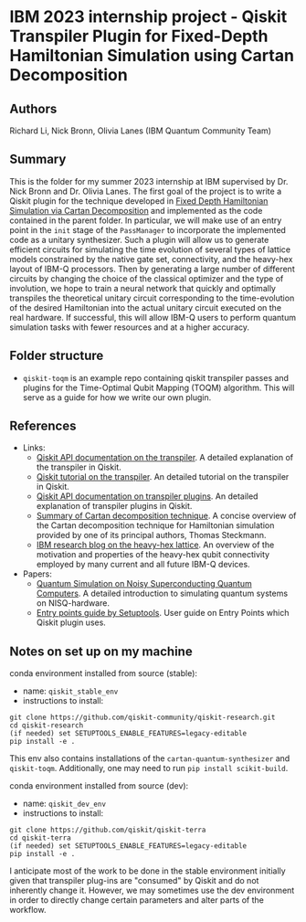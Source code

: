 # IBM 2023 internship project - Qiskit Transpiler Plugin for Fixed-Depth Hamiltonian Simulation using Cartan Decomposition

## Authors
Richard Li, Nick Bronn, Olivia Lanes (IBM Quantum Community Team)

## Summary
This is the folder for my summer 2023 internship at IBM supervised by Dr. Nick Bronn and Dr. Olivia Lanes. The first goal of the project is to write a Qiskit plugin for the technique developed in [Fixed Depth Hamiltonian Simulation via Cartan Decomposition](https://arxiv.org/pdf/2104.00728.pdf) and implemented as the code contained in the parent folder. In particular, we will make use of an entry point in the `init` stage of the `PassManager` to incorporate the implemented code as a unitary synthesizer. Such a plugin will allow us to generate efficient circuits for simulating the time evolution of several types of lattice models constrained by the native gate set, connectivity, and the heavy-hex layout of IBM-Q processors. Then by generating a large number of different circuits by changing the choice of the classical optimizer and the type of involution, we hope to train a neural network that quickly and optimally transpiles the theoretical unitary circuit corresponding to the time-evolution of the desired Hamiltonian into the actual unitary circuit executed on the real hardware. If successful, this will allow IBM-Q users to perform quantum simulation tasks with fewer resources and at a higher accuracy.

## Folder structure
- `qiskit-toqm` is an example repo containing qiskit transpiler passes and plugins for the Time-Optimal Qubit Mapping (TOQM) algorithm. This will serve as a guide for how we write our own plugin.

## References
- Links:
  - [Qiskit API documentation on the transpiler](https://qiskit.org/documentation/apidoc/transpiler.html). A detailed explanation of the transpiler in Qiskit.
  - [Qiskit tutorial on the transpiler](https://qiskit.org/documentation/tutorials/circuits_advanced/04_transpiler_passes_and_passmanager.html). An detailed tutorial on the transpiler in Qiskit.
  - [Qiskit API documentation on transpiler plugins](https://qiskit.org/documentation/apidoc/transpiler_plugins.html). An detailed explanation of transpiler plugins in Qiskit.
  - [Summary of Cartan decomposition technique](https://thomassteckmann.com/quantum.html). A concise overview of the Cartan decomposition technique for Hamiltonian simulation provided by one of its principal authors, Thomas Steckmann.
  - [IBM research blog on the heavy-hex lattice](https://research.ibm.com/blog/heavy-hex-lattice). An overview of the motivation and properties of the heavy-hex qubit connectivity employed by many current and all future IBM-Q devices.
- Papers:
  - [Quantum Simulation on Noisy Superconducting Quantum Computers](https://arxiv.org/pdf/2209.02795.pdf). A detailed introduction to simulating quantum systems on NISQ-hardware.
  - [Entry points guide by Setuptools](https://setuptools.pypa.io/en/latest/userguide/entry_point.html). User guide on Entry Points which Qiskit plugin uses.

## Notes on set up on my machine
conda environment installed from source (stable):
- name: `qiskit_stable_env`
- instructions to install: 
```
git clone https://github.com/qiskit-community/qiskit-research.git
cd qiskit-research
(if needed) set SETUPTOOLS_ENABLE_FEATURES=legacy-editable
pip install -e .
```
This env also contains installations of the `cartan-quantum-synthesizer` and `qiskit-toqm`. Additionally, one may need to run `pip install scikit-build`.

conda environment installed from source (dev):
- name: `qiskit_dev_env`
- instructions to install: 
```
git clone https://github.com/qiskit/qiskit-terra
cd qiskit-terra
(if needed) set SETUPTOOLS_ENABLE_FEATURES=legacy-editable
pip install -e .
```

I anticipate most of the work to be done in the stable environment initially given that transpiler plug-ins are "consumed" by Qiskit and do not inherently change it. However, we may sometimes use the dev environment in order to directly change certain parameters and alter parts of the workflow. 